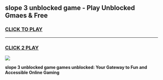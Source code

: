 
## slope 3 unblocked game - Play Unblocked Gmaes & Free
<h3>
<a href="https://news.freeplayer.one?title=slope_3_unblocked_game&ref=23F">CLICK TO PLAY</a></h3>
<hr>

<h3>
<a href="https://news.freeplayer.one?title=slope_3_unblocked_game&ref=23F">CLICK 2 PLAY</a>
  
</h3>

<a href="https://news.freeplayer.one?title=slope_3_unblocked_game&ref=23F/"><img src="https://clearcache.store/games.png"></a>


**slope 3 unblocked game games unblocked: Your Gateway to Fun and Accessible Online Gaming**
